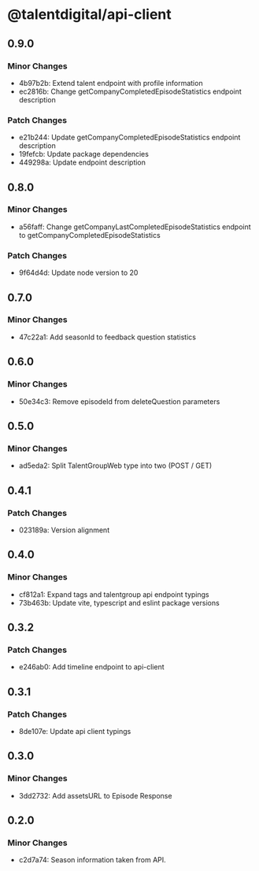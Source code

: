 # @talentdigital/api-client

## 0.9.0

### Minor Changes

- 4b97b2b: Extend talent endpoint with profile information
- ec2816b: Change getCompanyCompletedEpisodeStatistics endpoint description

### Patch Changes

- e21b244: Update getCompanyCompletedEpisodeStatistics endpoint description
- 19fefcb: Update package dependencies
- 449298a: Update endpoint description

## 0.8.0

### Minor Changes

- a56faff: Change getCompanyLastCompletedEpisodeStatistics endpoint to getCompanyCompletedEpisodeStatistics

### Patch Changes

- 9f64d4d: Update node version to 20

## 0.7.0

### Minor Changes

- 47c22a1: Add seasonId to feedback question statistics

## 0.6.0

### Minor Changes

- 50e34c3: Remove episodeId from deleteQuestion parameters

## 0.5.0

### Minor Changes

- ad5eda2: Split TalentGroupWeb type into two (POST / GET)

## 0.4.1

### Patch Changes

- 023189a: Version alignment

## 0.4.0

### Minor Changes

- cf812a1: Expand tags and talentgroup api endpoint typings
- 73b463b: Update vite, typescript and eslint package versions

## 0.3.2

### Patch Changes

- e246ab0: Add timeline endpoint to api-client

## 0.3.1

### Patch Changes

- 8de107e: Update api client typings

## 0.3.0

### Minor Changes

- 3dd2732: Add assetsURL to Episode Response

## 0.2.0

### Minor Changes

- c2d7a74: Season information taken from API.
